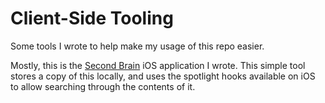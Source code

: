 # Client-Side Tooling

Some tools I wrote to help make my usage of this repo easier.

Mostly, this is the [Second Brain](https://github.com/younata/second_brain) iOS application I wrote. This simple tool stores a copy of this locally, and uses the spotlight hooks available on iOS to allow searching through the contents of it.
